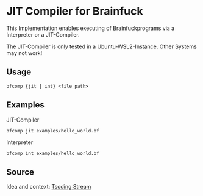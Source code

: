 # JIT Compiler for Brainfuck

This Implementation enables executing of Brainfuckprograms via a Interpreter or a JIT-Compiler.

The JIT-Compiler is only tested in a Ubuntu-WSL2-Instance.
Other Systems may not work!

## Usage

```console
bfcomp {jit | int} <file_path> 
```

## Examples

JIT-Compiler

```console
bfcomp jit examples/hello_world.bf
```

Interpreter

```console
bfcomp int examples/hello_world.bf
```

## Source

Idea and context: [Tsoding Stream](https://www.youtube.com/watch?v=mbFY3Rwv7XM)
